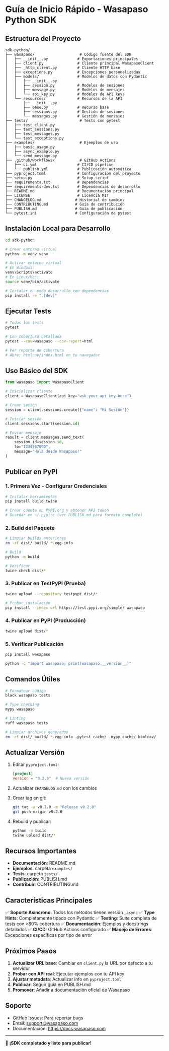 # Guía de Inicio Rápido - Wasapaso Python SDK

## Estructura del Proyecto

```
sdk-python/
├── wasapaso/                    # Código fuente del SDK
│   ├── __init__.py             # Exportaciones principales
│   ├── client.py               # Cliente principal WasapasoClient
│   ├── _http_client.py         # Cliente HTTP base
│   ├── exceptions.py           # Excepciones personalizadas
│   ├── models/                 # Modelos de datos con Pydantic
│   │   ├── __init__.py
│   │   ├── session.py          # Modelos de sesiones
│   │   ├── message.py          # Modelos de mensajes
│   │   └── api_key.py          # Modelos de API keys
│   └── resources/              # Recursos de la API
│       ├── __init__.py
│       ├── base.py             # Recurso base
│       ├── sessions.py         # Gestión de sesiones
│       └── messages.py         # Gestión de mensajes
├── tests/                       # Tests con pytest
│   ├── test_client.py
│   ├── test_sessions.py
│   ├── test_messages.py
│   └── test_exceptions.py
├── examples/                    # Ejemplos de uso
│   ├── basic_usage.py
│   ├── async_example.py
│   └── send_message.py
├── .github/workflows/           # GitHub Actions
│   ├── ci.yml                  # CI/CD pipeline
│   └── publish.yml             # Publicación automática
├── pyproject.toml              # Configuración del proyecto
├── setup.py                    # Setup script
├── requirements.txt            # Dependencias
├── requirements-dev.txt        # Dependencias de desarrollo
├── README.md                   # Documentación principal
├── LICENSE                     # Licencia MIT
├── CHANGELOG.md               # Historial de cambios
├── CONTRIBUTING.md            # Guía de contribución
├── PUBLISH.md                 # Guía de publicación
└── pytest.ini                 # Configuración de pytest
```

## Instalación Local para Desarrollo

```bash
cd sdk-python

# Crear entorno virtual
python -m venv venv

# Activar entorno virtual
# En Windows:
venv\Scripts\activate
# En Linux/Mac:
source venv/bin/activate

# Instalar en modo desarrollo con dependencias
pip install -e ".[dev]"
```

## Ejecutar Tests

```bash
# Todos los tests
pytest

# Con cobertura detallada
pytest --cov=wasapaso --cov-report=html

# Ver reporte de cobertura
# Abre: htmlcov/index.html en tu navegador
```

## Uso Básico del SDK

```python
from wasapaso import WasapasoClient

# Inicializar cliente
client = WasapasoClient(api_key="wsk_your_api_key_here")

# Crear sesión
session = client.sessions.create({"name": "Mi Sesión"})

# Iniciar sesión
client.sessions.start(session.id)

# Enviar mensaje
result = client.messages.send_text(
    session_id=session.id,
    to="1234567890",
    message="Hola desde Wasapaso!"
)
```

## Publicar en PyPI

### 1. Primera Vez - Configurar Credenciales

```bash
# Instalar herramientas
pip install build twine

# Crear cuenta en PyPI.org y obtener API token
# Guardar en ~/.pypirc (ver PUBLISH.md para formato completo)
```

### 2. Build del Paquete

```bash
# Limpiar builds anteriores
rm -rf dist/ build/ *.egg-info

# Build
python -m build

# Verificar
twine check dist/*
```

### 3. Publicar en TestPyPI (Prueba)

```bash
twine upload --repository testpypi dist/*

# Probar instalación
pip install --index-url https://test.pypi.org/simple/ wasapaso
```

### 4. Publicar en PyPI (Producción)

```bash
twine upload dist/*
```

### 5. Verificar Publicación

```bash
pip install wasapaso

python -c "import wasapaso; print(wasapaso.__version__)"
```

## Comandos Útiles

```bash
# Formatear código
black wasapaso tests

# Type checking
mypy wasapaso

# Linting
ruff wasapaso tests

# Limpiar archivos generados
rm -rf dist/ build/ *.egg-info .pytest_cache/ .mypy_cache/ htmlcov/
```

## Actualizar Versión

1. Editar `pyproject.toml`:
   ```toml
   [project]
   version = "0.2.0"  # Nueva versión
   ```

2. Actualizar `CHANGELOG.md` con los cambios

3. Crear tag en git:
   ```bash
   git tag -a v0.2.0 -m "Release v0.2.0"
   git push origin v0.2.0
   ```

4. Rebuild y publicar:
   ```bash
   python -m build
   twine upload dist/*
   ```

## Recursos Importantes

- **Documentación**: README.md
- **Ejemplos**: carpeta `examples/`
- **Tests**: carpeta `tests/`
- **Publicación**: PUBLISH.md
- **Contribuir**: CONTRIBUTING.md

## Características Principales

✅ **Soporte Asíncrono**: Todos los métodos tienen versión `_async`
✅ **Type Hints**: Completamente tipado con Pydantic
✅ **Testing**: Suite completa de tests con >80% cobertura
✅ **Documentación**: Ejemplos y docstrings detallados
✅ **CI/CD**: GitHub Actions configurado
✅ **Manejo de Errores**: Excepciones específicas por tipo de error

## Próximos Pasos

1. **Actualizar URL base**: Cambiar en `client.py` la URL por defecto a tu servidor
2. **Probar con API real**: Ejecutar ejemplos con tu API key
3. **Ajustar metadata**: Actualizar info en `pyproject.toml`
4. **Publicar**: Seguir guía en PUBLISH.md
5. **Promover**: Añadir a documentación oficial de Wasapaso

## Soporte

- GitHub Issues: Para reportar bugs
- Email: support@wasapaso.com
- Documentación: https://docs.wasapaso.com

---

🎉 **¡SDK completado y listo para publicar!**
